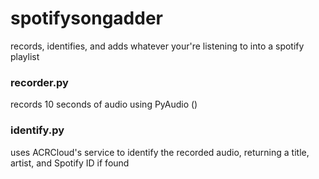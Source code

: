 # spotifysongadder
records, identifies, and adds whatever your're listening to into a spotify playlist

### recorder.py
records 10 seconds of audio using PyAudio ()

### identify.py
uses ACRCloud's service to identify the recorded audio, returning a title, artist, and Spotify ID if found
